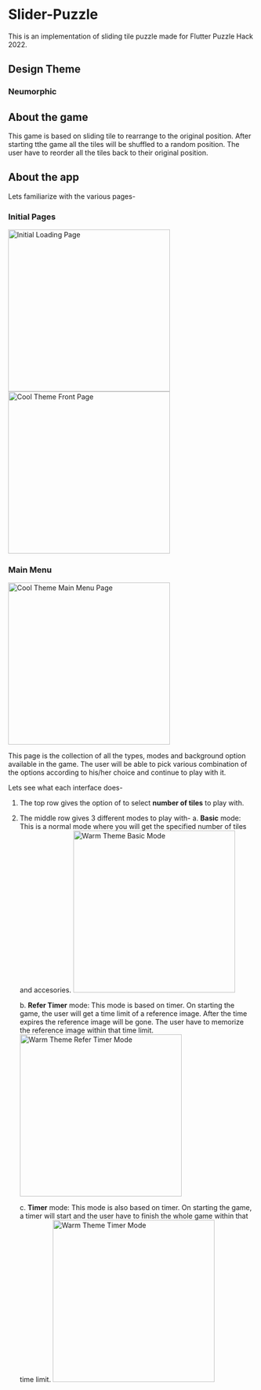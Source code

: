 # Slider-Puzzle

This is an implementation of sliding tile puzzle made for Flutter Puzzle Hack 2022.

## Design Theme
###     **Neumorphic**

## About the game
This game is based on sliding tile to rearrange to the original position. After starting tthe game all the tiles will be shuffled to a random position. The user have to reorder all the tiles back to their original position.


## About the app

Lets familiarize with the various pages-

### Initial Pages
<img src="app_images/Initial Loading Page.png" width="330" title="Initial Loading Page"> <img src="app_images/Cool Theme Front Page.png" width="330" title="Cool Theme Front Page"> 

### Main Menu
<img src="app_images/Cool Theme Main Menu Page.png" width="330" title="Cool Theme Main Menu Page">

This page is the collection of all the types, modes and background option available in the game. The user will be able to pick various combination of the options according to his/her choice and continue to play with it.

Lets see what each interface does- 
1. The top row gives the option of to select **number of tiles** to play with.
2. The middle row gives 3 different modes to play with-
    a. **Basic** mode: This is a normal mode where you will get the specified number of tiles and accesories. <img src="app_images/Warm Theme Basic Mode.png" width="330" title="Warm Theme Basic Mode">
    
    b. **Refer Timer** mode: This mode is based on timer. On starting the game, the user will get a time limit of a reference image. After the time expires the reference image             will be gone. The user have to memorize the reference image within that time limit. <img src="app_images/Warm Theme Refer Timer Mode.png" width="330" title="Warm Theme Refer Timer Mode">
    
    c. **Timer** mode: This mode is also based on timer. On starting the game, a timer will start and the user have to finish the whole game within that time limit. <img src="app_images/Warm Theme Timer Mode.png" width="330" title="Warm Theme Timer Mode">


